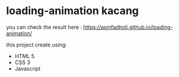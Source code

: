 # loading-animation kacang

you can check the result here : https://asmfadholi.github.io/loading-animation/

this project create using: 
- HTML 5
- CSS 3
- Javascript
